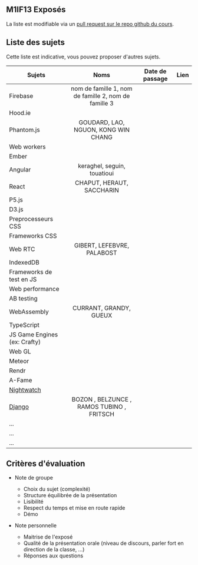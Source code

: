 ## M1IF13 Exposés

La liste est modifiable via un [pull request sur le repo github du cours](https://github.com/aurelient/mif13/blob/master/2018/exposes.md).

## Liste des sujets
<!-- Table à compléter -->

Cette liste est indicative, vous pouvez proposer d'autres sujets.

| Sujets                        | Noms          | Date de passage  | Lien  |
| ----------------------------- |:-------------:| ---------------- | ----- |
| Firebase                      | nom de famille 1, nom de famille 2, nom de famille 3 |                  |       |
| Hood.ie                       |               |                  |       |
| Phantom.js                    | GOUDARD, LAO, NGUON, KONG WIN CHANG              |                  |       |
| Web workers                   |               |                  |       |
| Ember                         |               |                  |       |
| Angular                       | keraghel, seguin, touatioui     |           |       |
| React                         | CHAPUT, HERAUT, SACCHARIN |                  |       |
| P5.js                         |               |                  |       |
| D3.js                         |               |                  |       |
| Preprocesseurs CSS            |               |                  |       |
| Frameworks CSS                |               |                  |       |
| Web RTC                       | GIBERT, LEFEBVRE, PALABOST |                  |       |
| IndexedDB                     |               |                  |       |
| Frameworks de test en JS      |               |                  |       |
| Web performance               |               |                  |       |
| AB testing                    |               |                  |       |
| WebAssembly                   | CURRANT, GRANDY, GUEUX              |                  |       |
| TypeScript                    |               |                  |       |
| JS Game Engines (ex: Crafty)  |               |                  |       |
| Web GL                        |               |                  |       |
| Meteor                        |               |                  |       |
| Rendr                         |               |                  |       |
| A-Fame                        |               |                  |       |
| [Nightwatch](http://nightwatchjs.org/) |      |                  |       |
| [Django](https://www.djangoproject.com/)     |  BOZON , BELZUNCE , RAMOS TUBINO , FRITSCH     |                  |       |
| ...                           |               |                  |       |
| ...                           |               |                  |       |
| ...                           |               |                  |       |


<!-- Merci de maintenir un semblant de mise en page sur le tableau -->


## Critères d'évaluation

- Note de groupe
  - Choix du sujet (complexité)
  -	Structure équilibrée de la présentation
  - Lisibilité
  - Respect du temps et mise en route rapide
  - Démo

- Note personnelle		
  - Maitrise de l'exposé
  - Qualité de la présentation orale (niveau de discours, parler fort en direction de la classe, ...)
  - Réponses aux questions
